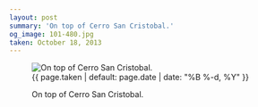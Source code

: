 ```yaml
---
layout: post
summary: 'On top of Cerro San Cristobal.'
og_image: 101-480.jpg
taken: October 18, 2013
---
```


<figure class="post">
 <img alt="On top of Cerro San Cristobal." sizes="(min-width: 700px) 50vw, calc(100vw - 2rem)" src="{{ site.assets_url }}/101-240.jpg" srcset="{{ site.assets_url }}/101-480.jpg 480w, {{ site.assets_url }}/101-360.jpg 360w, {{ site.assets_url }}/101-240.jpg 240w, {{ site.assets_url }}/101-120.jpg 120w"/>
 <figcaption>
  <time>
   {{ page.taken | default: page.date | date: "%B %-d, %Y" }}
  </time>
  <p>
   On top of Cerro San Cristobal.
  </p>
 </figcaption>
</figure>
